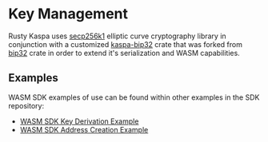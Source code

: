 # Key Management

Rusty Kaspa uses [secp256k1](https://crates.io/crates/secp256k1) elliptic curve cryptography library in conjunction with a customized [kaspa-bip32](https://crates.io/crates/kaspa-bip32) crate that was forked from [bip32](https://crates.io/crates/bip32) crate in order to extend it's serialization and WASM capabilities.

## Examples

WASM SDK examples of use can be found within other examples in the SDK repository:

- [WASM SDK Key Derivation Example](https://github.com/kaspanet/rusty-kaspa/blob/master/wasm/examples/nodejs/javascript/general/derivation.js)
- [WASM SDK Address Creation Example](https://github.com/kaspanet/rusty-kaspa/blob/master/wasm/examples/nodejs/javascript/general/addresses.js)
